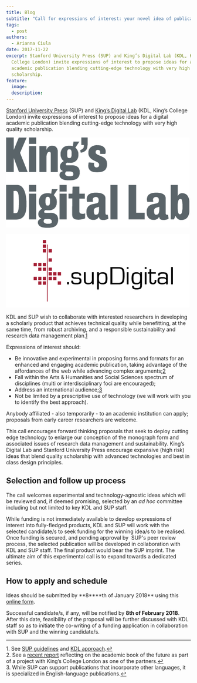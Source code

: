 ```yaml
---
title: Blog
subtitle: "Call for expressions of interest: your novel idea of publication"
tags:
  - post
authors:
  - Arianna Ciula
date: 2017-11-22
excerpt: Stanford University Press (SUP) and King’s Digital Lab (KDL, King’s
  College London) invite expressions of interest to propose ideas for a digital
  academic publication blending cutting-edge technology with very high quality
  scholarship.
feature:
  image:
  description:
---
```


[Stanford University Press](http://sup.org/) (SUP) and [King’s Digital Lab](https://www.kdl.kcl.ac.uk/) (KDL, King’s College London) invite expressions of interest to propose ideas for a digital academic publication blending cutting-edge technology with very high quality scholarship.

[![Links to King's Digital Lab](images/kdl-heading.original.png)](//kdl.kcl.ac.uk/)

[![Links to SUP Digital logo](images/DigitalBlogHeaderRedBlackTxp.original.png)](http://sup.org/)

KDL and SUP wish to collaborate with interested researchers in developing a scholarly product that achieves technical quality while benefitting, at the same time, from robust archiving, and a responsible sustainability and research data management plan.[1](#fn1)

Expressions of interest should:

- Be innovative and experimental in proposing forms and formats for an enhanced and engaging academic publication, taking advantage of the affordances of the web while advancing complex arguments;[2](#fn2)
- Fall within the Arts & Humanities and Social Sciences spectrum of disciplines (multi or interdisciplinary foci are encouraged);
- Address an international audience;[3](#fn3)
- Not be limited by a prescriptive use of technology (we will work with you to identify the best approach).

Anybody affiliated - also temporarily - to an academic institution can apply; proposals from early career researchers are welcome.

This call encourages forward thinking proposals that seek to deploy cutting edge technology to enlarge our conception of the monograph form and associated issues of research data management and sustainability. King’s Digital Lab and Stanford University Press encourage expansive (high risk) ideas that blend quality scholarship with advanced technologies and best in class design principles.

## Selection and follow up process

The call welcomes experimental and technology-agnostic ideas which will be reviewed and, if deemed promising, selected by an _ad hoc_ committee including but not limited to key KDL and SUP staff.

While funding is not immediately available to develop expressions of interest into fully-fledged products, KDL and SUP will work with the selected candidate/s to seek funding for the winning idea/s to be realised. Once funding is secured, and pending approval by  SUP's peer review process, the selected publication will be developed in collaboration with KDL and SUP staff. The final product would bear the SUP imprint. The ultimate aim of this experimental call is to expand towards a dedicated series.

## How to apply and schedule

Ideas should be submitted by **8\*\***th of January 2018\*\* using this [online form](/kdl-sup-publication-idea/).

Successful candidate/s, if any, will be notified by **8th of February 2018**. After this date, feasibility of the proposal will be further discussed with KDL staff so as to initiate the co-writing of a funding application in collaboration with SUP and the winning candidate/s.

---

1. See [SUP guidelines](http://sup.org/digital/authors/current/) and [KDL approach](/how-we-work/why-work-us/).[↩](#ref1)  
2\. See a [recent report](https://academicbookfuture.files.wordpress.com/2017/06/project-report_academic-book-of-the-future_deegan3.pdf) reflecting on the academic book of the future as part of a project with King’s College London as one of the partners.[↩](#ref2)  
3\. While SUP can support publications that incorporate other languages, it is specialized in English-language publications.[↩](#ref3)
